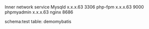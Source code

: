 Inner network service
Mysqld   x.x.x.63   3306
php-fpm  x.x.x.63   9000
phpmyadmin x.x.x.63  nginx 8686

schema:test
table: demomybatis